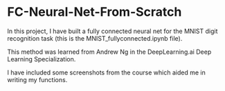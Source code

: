# FC-Neural-Net-From-Scratch
 In this project, I have built a fully connected neural net for the MNIST digit recognition task (this is the 
MNIST_fullyconnected.ipynb file).
 
 This method was learned from Andrew Ng in the DeepLearning.ai Deep Learning Specialization.
 
 I have included some screenshots from the course which aided me in writing my functions.

